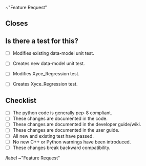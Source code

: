 ~"Feature Request"

## Closes

<!-- Which issue does this close? -->
<!-- If there is no issue yet, create one then submit the merge request -->
<!-- NOTE: the issue should have all info related to how the work done in this request impacts the other issues and milestones in the project. -->


## Is there a test for this?

* [  ] Modifies existing data-model unit test.
* [  ] Creates new data-model unit test.
* [  ] Modifies Xyce_Regression test.
* [  ] Creates Xyce_Regression test.


## Checklist

* [  ] The python code is generally pep-8 compliant.
* [  ] These changes are documented in the code.
* [  ] These changes are documented in the developer guide/wiki.
* [  ] These changes are documented in the user guide.
* [  ] All new and existing test have passed.
* [  ] No new C++ or Python warnings have been introduced.
* [  ] These changes break backward compatibility.

/label ~"Feature Request"
